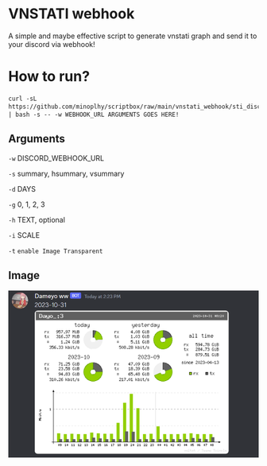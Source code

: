 # VNSTATI webhook

A simple and maybe effective script to generate vnstati graph and send it to your discord via webhook!

# How to run?
```
curl -sL https://github.com/minoplhy/scriptbox/raw/main/vnstati_webhook/sti_discord.sh | bash -s -- -w WEBHOOK_URL ARGUMENTS GOES HERE!
```

## Arguments

`-w` DISCORD_WEBHOOK_URL

`-s` summary, hsummary, vsummary

`-d` DAYS

`-g` 0, 1, 2, 3

`-h` TEXT, optional

`-i` SCALE

`-t` `enable Image Transparent`

## Image
![ScreenShot](assets/screenshot.png)